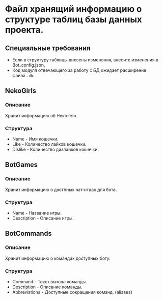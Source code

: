 # Файл хранящий информацию о структуре таблиц базы данных проекта.

## Специальные требования
- Если в структуру таблицы внесены изменения, внесите изменения в Bot_config.json.
- Код модуля отвечающего за работу с БД ожидает расширение файла `.db`.

## NekoGirls

### Описание
Хранит информацию об Неко-тян.

### Структура

- Name - Имя кошечки.
- Like - Количество лайков кошечки.
- Dislike - Количество дизлайков кошечки.

## BotGames

### Описание
Хранит информацию о достпных чат-играх для бота.

### Структура

- Name - Название игры.
- Description - Описание игры.

## BotCommands

### Описание
Хранит информацию о командах доступных боту.

### Структура

- Command - Текст вызова команды.
- Description - Описание команды.
- Abbreviations - Доступные сокращения команд. (aliases)